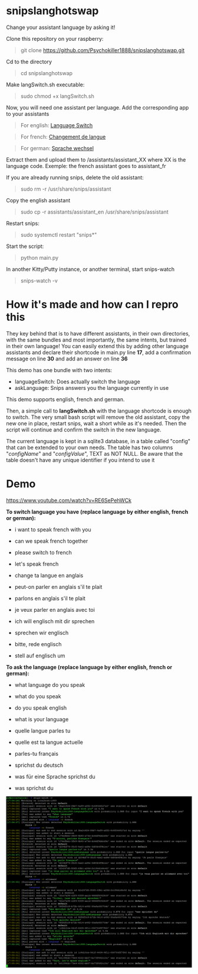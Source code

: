 # snipslanghotswap
Change your assistant language by asking it!

Clone this repository on your raspberry:
> git clone https://github.com/Psychokiller1888/snipslanghotswap.git

Cd to the directory
> cd snipslanghotswap

Make langSwitch.sh executable:
> sudo chmod +x langSwitch.sh

Now, you will need one assistant per language. Add the corresponding app to your assistants

> For english: [Language Switch](https://console.snips.ai/app-editor/bundle_k7r9BYdx6ba)

> For french: [Changement de langue](https://console.snips.ai/app-editor/bundle_b1VekKNvqNb)

> For german: [Sprache wechsel](https://console.snips.ai/app-editor/bundle_M4ydnED4aoE)

Extract them and upload them to /assistants/assistant_XX where XX is the language code. Exemple: the french assistant goes to assistant_fr

If you are already running snips, delete the old assistant:
> sudo rm -r /usr/share/snips/assistant

Copy the english assistant
> sudo cp -r assistants/assistant_en /usr/share/snips/assistant

Restart snips:
> sudo systemctl restart "snips*"

Start the script:
> python main.py

In another Kitty/Putty instance, or another terminal, start snips-watch
> snips-watch -v


# How it's made and how can I repro this

They key behind that is to have different assistants, in their own directories, with the same bundles and most importantly, the same intents, but trained in their own language! You can easily extend this by adding other language assistants and declare their shortcode in main.py line **17**, add a confirmation message on line **30** and add an answer on line **36**

This demo has one bundle with two intents:
- languageSwitch: Does actually switch the language
- askLanguage: Snips answers you the language currently in use

This demo supports english, french and german.

Then, a simple call to **langSwitch.sh** with the language shortcode is enough to switch. The very small bash script will remove the old assistant, copy the new one in place, restart snips, wait a short while as it's needed. Then the script will continue and confirm the switch in the new language.

The current language is kept in a sqlite3 database, in a table called "config" that can be extended to your own needs. The table has two columns "_configName_" and "_configValue_", TEXT as NOT NULL. Be aware that the table doesn't have any unique identifier if you intend to use it


# Demo
https://www.youtube.com/watch?v=RE6SePehWCk


__To switch language you have (replace language by either english, french or german):__

- i want to speak french with you
- can we speak french together
- please switch to french
- let's speak french

- change ta langue en anglais
- peut-on parler en anglais s'il te plait
- parlons en anglais s'il te plait
- je veux parler en anglais avec toi

- ich will englisch mit dir sprechen
- sprechen wir englisch
- bitte, rede englisch
- stell auf englisch um

__To ask the language (replace language by either english, french or german):__

- what language do you speak
- what do you speak
- do you speak english
- what is your language

- quelle langue parles tu
- quelle est ta langue actuelle
- parles-tu français

- sprichst du deutsch
- was für eine Sprache sprichst du
- was sprichst du


![Logs screenshot](logs.png)
